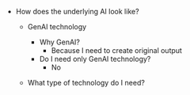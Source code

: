 
- How does the underlying AI look like?
  - GenAI technology 
    - Why GenAI?
      - Because I need to create original output
    - Do I need only GenAI technology?
      - No
    
  - What type of technology do I need?

